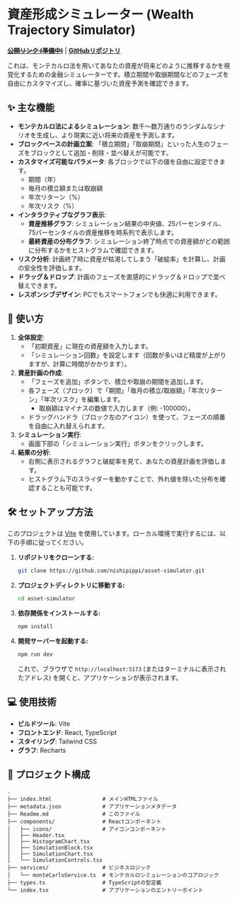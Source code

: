 # 資産形成シミュレーター (Wealth Trajectory Simulator)

**~~[公開リンク (準備中)]()~~** | **[GitHubリポジトリ](https://github.com/nishipippi/asset-simulator)**

これは、モンテカルロ法を用いてあなたの資産が将来どのように推移するかを視覚化するための金融シミュレーターです。積立期間や取崩期間などのフェーズを自由にカスタマイズし、確率に基づいた資産予測を確認できます。

## ✨ 主な機能

- **モンテカルロ法によるシミュレーション**: 数千〜数万通りのランダムなシナリオを生成し、より現実に近い将来の資産を予測します。
- **ブロックベースの計画立案**: 「積立期間」「取崩期間」といった人生のフェーズをブロックとして追加・削除・並べ替えが可能です。
- **カスタマイズ可能なパラメータ**: 各ブロックで以下の値を自由に設定できます。
  - 期間（年）
  - 毎月の積立額または取崩額
  - 年次リターン（%）
  - 年次リスク（%）
- **インタラクティブなグラフ表示**:
  - **資産推移グラフ**: シミュレーション結果の中央値、25パーセンタイル、75パーセンタイルの資産推移を時系列で表示します。
  - **最終資産の分布グラフ**: シミュレーション終了時点での資産額がどの範囲に分布するかをヒストグラムで確認できます。
- **リスク分析**: 計画終了時に資産が枯渇してしまう「破綻率」を計算し、計画の安全性を評価します。
- **ドラッグ＆ドロップ**: 計画のフェーズを直感的にドラッグ＆ドロップで並べ替えできます。
- **レスポンシブデザイン**: PCでもスマートフォンでも快適に利用できます。

## 🚀 使い方

1.  **全体設定**:
    - 「初期資産」に現在の資産額を入力します。
    - 「シミュレーション回数」を設定します（回数が多いほど精度が上がりますが、計算に時間がかかります）。
2.  **資産計画の作成**:
    - 「フェーズを追加」ボタンで、積立や取崩の期間を追加します。
    - 各フェーズ（ブロック）で「期間」「毎月の積立/取崩額」「年次リターン」「年次リスク」を編集します。
      - 取崩額はマイナスの数値で入力します（例: -100000）。
    - ドラッグハンドラ（ブロック左のアイコン）を使って、フェーズの順番を自由に入れ替えられます。
3.  **シミュレーション実行**:
    - 画面下部の「シミュレーション実行」ボタンをクリックします。
4.  **結果の分析**:
    - 右側に表示されるグラフと破綻率を見て、あなたの資産計画を評価します。
    - ヒストグラム下のスライダーを動かすことで、外れ値を除いた分布を確認することも可能です。

## 🛠️ セットアップ方法

このプロジェクトは [Vite](https://vitejs.dev/) を使用しています。ローカル環境で実行するには、以下の手順に従ってください。

1.  **リポジトリをクローンする:**
    ```bash
    git clone https://github.com/nishipippi/asset-simulator.git
    ```
2.  **プロジェクトディレクトリに移動する:**
    ```bash
    cd asset-simulator
    ```
3.  **依存関係をインストールする:**
    ```bash
    npm install
    ```
4.  **開発サーバーを起動する:**
    ```bash
    npm run dev
    ```
    これで、ブラウザで `http://localhost:5173` (またはターミナルに表示されたアドレス) を開くと、アプリケーションが表示されます。

## 💻 使用技術

- **ビルドツール**: Vite
- **フロントエンド**: React, TypeScript
- **スタイリング**: Tailwind CSS
- **グラフ**: Recharts

## 📁 プロジェクト構成

```
.
├── index.html                # メインHTMLファイル
├── metadata.json             # アプリケーションメタデータ
├── Readme.md                 # このファイル
├── components/               # Reactコンポーネント
│   ├── icons/                # アイコンコンポーネント
│   ├── Header.tsx
│   ├── HistogramChart.tsx
│   ├── SimulationBlock.tsx
│   ├── SimulationChart.tsx
│   └── SimulationControls.tsx
├── services/                 # ビジネスロジック
│   └── monteCarloService.ts  # モンテカルロシミュレーションのコアロジック
├── types.ts                  # TypeScriptの型定義
└── index.tsx                 # アプリケーションのエントリーポイント
```
